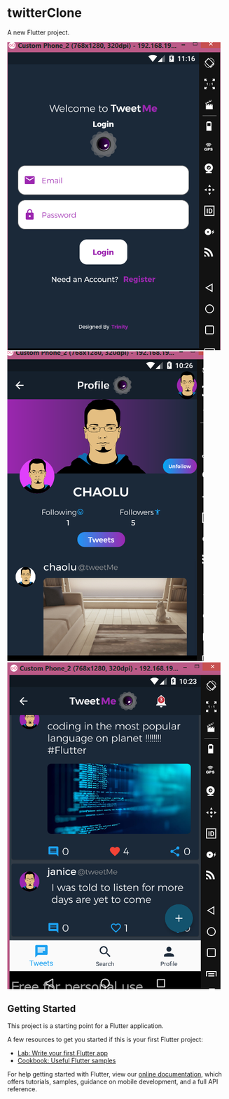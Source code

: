 # twitterClone

A new Flutter project.



![alt text](https://github.com/TRINITY-21/FLUTTER-TWITTER-CLONE-APP/blob/master/tweetLogin.PNG) ![alt text](https://github.com/TRINITY-21/FLUTTER-TWITTER-CLONE-APP/blob/master/pro.PNG)
 ![alt text](https://github.com/TRINITY-21/FLUTTER-TWITTER-CLONE-APP/blob/master/login.PNG)


## Getting Started

This project is a starting point for a Flutter application.

A few resources to get you started if this is your first Flutter project:

- [Lab: Write your first Flutter app](https://flutter.dev/docs/get-started/codelab)
- [Cookbook: Useful Flutter samples](https://flutter.dev/docs/cookbook)

For help getting started with Flutter, view our
[online documentation](https://flutter.dev/docs), which offers tutorials,
samples, guidance on mobile development, and a full API reference.
